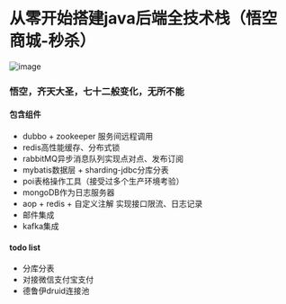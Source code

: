 # 从零开始搭建java后端全技术栈（悟空商城-秒杀）
![image](https://github.com/mambo-wang/WuKong/blob/master/doc/wukong.jpg)
### 悟空，齐天大圣，七十二般变化，无所不能
#### 包含组件
- dubbo + zookeeper 服务间远程调用
- redis高性能缓存、分布式锁
- rabbitMQ异步消息队列实现点对点、发布订阅
- mybatis数据层 + sharding-jdbc分库分表
- poi表格操作工具（接受过多个生产环境考验）
- mongoDB作为日志服务器
- aop + redis + 自定义注解 实现接口限流、日志记录
- 邮件集成
- kafka集成
#### todo list
- 分库分表
- 对接微信支付宝支付
- 德鲁伊druid连接池



